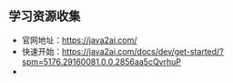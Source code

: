## 学习资源收集
- 官网地址：https://java2ai.com/
- 快速开始：https://java2ai.com/docs/dev/get-started/?spm=5176.29160081.0.0.2856aa5cQvrhuP
- 